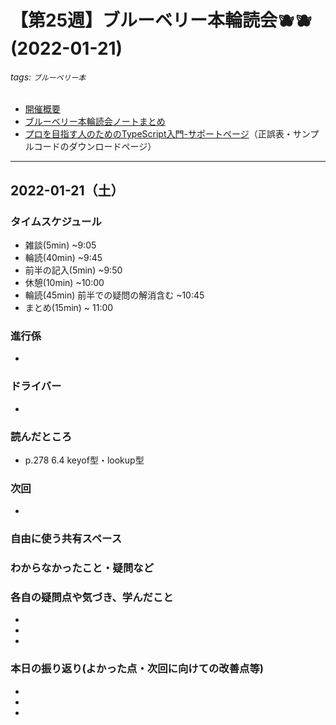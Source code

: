 # 【第25週】ブルーベリー本輪読会🫐🫐<br />(2022-01-21)

###### tags: `ブルーベリー本`

- [開催概要](https://hackmd.io/1kCgi6_tSGukG0KZrqDLvA)
- [ブルーベリー本輪読会ノートまとめ](https://hackmd.io/Ih6bdReuR3eQpYkGaCx8pg)
- [プロを目指す人のためのTypeScript入門-サポートページ](https://gihyo.jp/book/2022/978-4-297-12747-3/support)（正誤表・サンプルコードのダウンロードページ）

---
## 2022-01-21（土）

### タイムスケジュール
- 雑談(5min) ~9:05
- 輪読(40min) ~9:45
- 前半の記入(5min) ~9:50
- 休憩(10min) ~10:00
- 輪読(45min) 前半での疑問の解消含む ~10:45
- まとめ(15min) ~ 11:00

### 進行係

-

### ドライバー

-

### 読んだところ

- p.278 6.4 keyof型・lookup型

### 次回

- 

### 自由に使う共有スペース

### わからなかったこと・疑問など

### 各自の疑問点や気づき、学んだこと

-

-

-

### 本日の振り返り(よかった点・次回に向けての改善点等)

-

-

-
